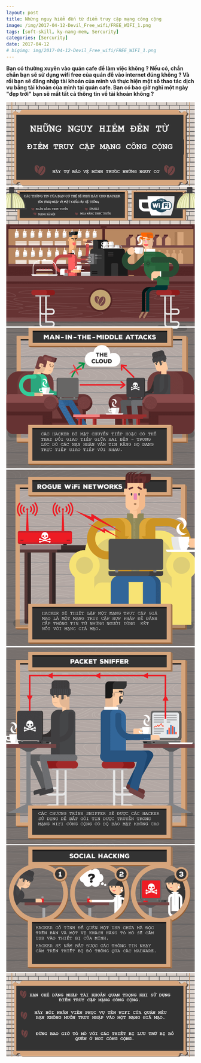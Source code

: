 ```yaml
---
layout: post
title: Những nguy hiểm đến từ điểm truy cập mạng công cộng
image: /img/2017-04-12-Devil_Free_wifi/FREE_WIFI_1.png
tags: [soft-skill, ky-nang-mem, Sercurity]
categories: [Sercurity]
date: 2017-04-12
# bigimg: img/2017-04-12-Devil_Free_wifi/FREE_WIFI_1.png
---
```



**Bạn có thường xuyên vào quán cafe để làm việc không ? 
Nếu có, chắn chắn bạn sẽ sử dụng wifi free của quán để vào internet đúng không ?
Và rồi bạn sẽ đăng nhập tài khoản của mình và thực hiện một số thao tác dịch vụ bằng tài khoản của mình tại quán cafe.
Bạn có bao giờ nghĩ một ngày "đẹp trời" bạn sẽ mất tất cả thông tin về tài khoản không ?**

![FREE_WIFI_1.png](/img/2017-04-12-Devil_Free_wifi/FREE_WIFI_1.png)
![FREE_WIFI_2.png](/img/2017-04-12-Devil_Free_wifi/FREE_WIFI_2.png)
![FREE_WIFI_3.png](/img/2017-04-12-Devil_Free_wifi/FREE_WIFI_3.png)
![FREE_WIFI_4.png](/img/2017-04-12-Devil_Free_wifi/FREE_WIFI_4.png)
![FREE_WIFI_5.png](/img/2017-04-12-Devil_Free_wifi/FREE_WIFI_5.png)
![FREE_WIFI_6.png](/img/2017-04-12-Devil_Free_wifi/FREE_WIFI_6.png)
![FREE_WIFI_7.png](/img/2017-04-12-Devil_Free_wifi/FREE_WIFI_7.png)







